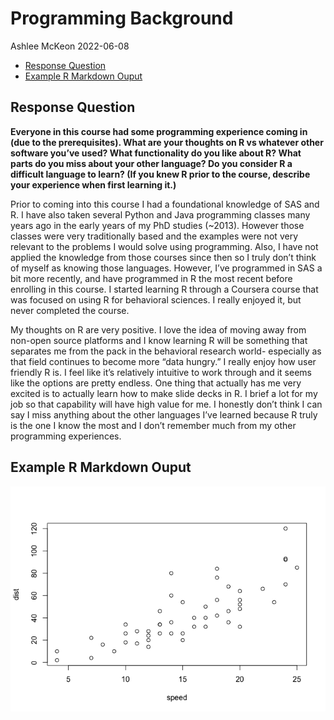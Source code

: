Programming Background
================
Ashlee McKeon
2022-06-08

-   [Response Question](#response-question)
-   [Example R Markdown Ouput](#example-r-markdown-ouput)

## Response Question

**Everyone in this course had some programming experience coming in (due
to the prerequisites). What are your thoughts on R vs whatever other
software you’ve used? What functionality do you like about R? What parts
do you miss about your other language? Do you consider R a difficult
language to learn? (If you knew R prior to the course, describe your
experience when first learning it.)**

Prior to coming into this course I had a foundational knowledge of SAS
and R. I have also taken several Python and Java programming classes
many years ago in the early years of my PhD studies (\~2013). However
those classes were very traditionally based and the examples were not
very relevant to the problems I would solve using programming. Also, I
have not applied the knowledge from those courses since then so I truly
don’t think of myself as knowing those languages. However, I’ve
programmed in SAS a bit more recently, and have programmed in R the most
recent before enrolling in this course. I started learning R through a
Coursera course that was focused on using R for behavioral sciences. I
really enjoyed it, but never completed the course.

My thoughts on R are very positive. I love the idea of moving away from
non-open source platforms and I know learning R will be something that
separates me from the pack in the behavioral research world- especially
as that field continues to become more “data hungry.” I really enjoy how
user friendly R is. I feel like it’s relatively intuitive to work
through and it seems like the options are pretty endless. One thing that
actually has me very excited is to actually learn how to make slide
decks in R. I brief a lot for my job so that capability will have high
value for me. I honestly don’t think I can say I miss anything about the
other languages I’ve learned because R truly is the one I know the most
and I don’t remember much from my other programming experiences.

## Example R Markdown Ouput

![](../images/cars-1.png)<!-- -->
